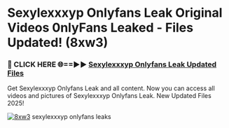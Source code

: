 # Sexylexxxyp Onlyfans Leak Original Videos 0nlyFans Leaked - Files Updated! (8xw3)

<h3>🔴 CLICK HERE 🌐==►► <a href="https://tinyurl.com/3hn5wdd3" rel="nofollow">Sexylexxxyp Onlyfans Leak Updated Files</a></h3>

Get Sexylexxxyp Onlyfans Leak and all content. Now you can access all videos and pictures of Sexylexxxyp Onlyfans Leak. New Updated Files 2025!

[![8xw3](https://i.imgur.com/4HnBqBT.gif)](https://tinyurl.com/3hn5wdd3)
sexylexxxyp onlyfans leaks
